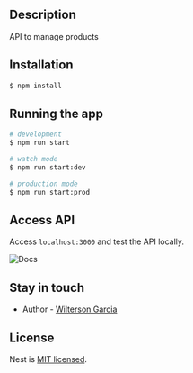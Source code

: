 ## Description

API to manage products

## Installation

```bash
$ npm install
```

## Running the app

```bash
# development
$ npm run start

# watch mode
$ npm run start:dev

# production mode
$ npm run start:prod
```

## Access API

Access `localhost:3000` and test the API locally.

![Docs](https://github.com/wilterson/test-nodejs/blob/master/images/docs.png)

## Stay in touch

- Author - [Wilterson Garcia](https://linkedin.com/in/wilterson)

## License

Nest is [MIT licensed](LICENSE).
